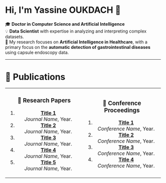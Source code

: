 # Hi, I'm Yassine OUKDACH 👋

🎓 **Doctor in Computer Science and Artificial Intelligence**  
💡 **Data Scientist** with expertise in analyzing and interpreting complex datasets.  
🔬 My research focuses on **Artificial Intelligence in Healthcare**, with a primary focus on the **automatic detection of gastrointestinal diseases** using capsule endoscopy data.

---

# 📝 Publications

<p align="center">
<table align="center">
<tr border="none">
<td width="50%" align="center">
  
### 📄 Research Papers
1. **[Title 1](#)**  
   _Journal Name_, Year.  
2. **[Title 2](#)**  
   _Journal Name_, Year.  
3. **[Title 3](#)**  
   _Journal Name_, Year.  
4. **[Title 4](#)**  
   _Journal Name_, Year.  
5. **[Title 5](#)**  
   _Journal Name_, Year.  

</td>

<td width="50%" align="center">

### 📘 Conference Proceedings
1. **[Title 1](#)**  
   _Conference Name_, Year.  
2. **[Title 2](#)**  
   _Conference Name_, Year.  
3. **[Title 3](#)**  
   _Conference Name_, Year.  
4. **[Title 4](#)**  
   _Conference Name_, Year.  

</td>
</tr>
</table>
</p>
